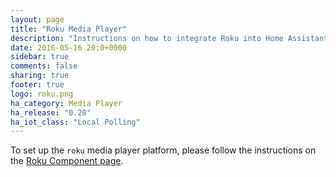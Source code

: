 ```yaml
---
layout: page
title: "Roku Media Player"
description: "Instructions on how to integrate Roku into Home Assistant."
date: 2016-05-16 20:0+0000
sidebar: true
comments: false
sharing: true
footer: true
logo: roku.png
ha_category: Media Player
ha_release: "0.20"
ha_iot_class: "Local Polling"
---
```


To set up the `roku` media player platform, please follow the instructions on the [Roku Component page](/components/roku/).
